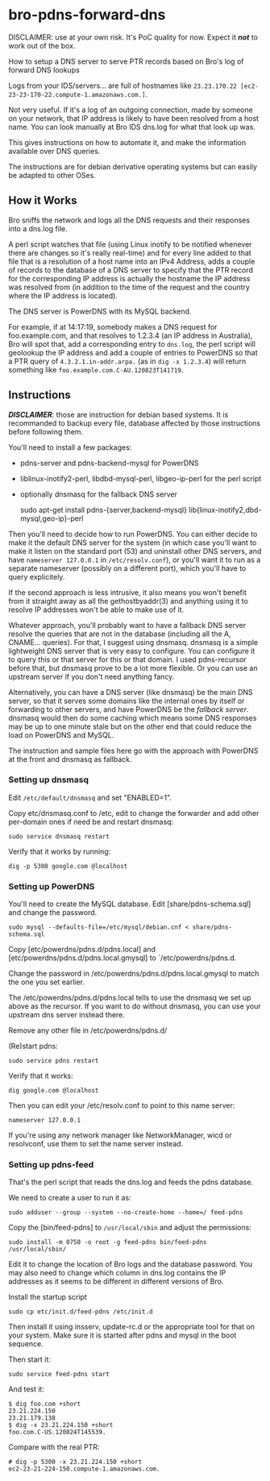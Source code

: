 # bro-pdns-forward-dns

DISCLAIMER: use at your own risk. It's PoC quality for now. Expect it ***not***
to work out of the box.

How to setup a DNS server to serve PTR records based on Bro's log of forward
DNS lookups

Logs from your IDS/servers... are full of hostnames like `23.23.170.22
[ec2-23-23-170-22.compute-1.amazonaws.com.]`.

Not very useful. If it's a log of an outgoing connection, made by someone on
your network, that IP address is likely to have been resolved from a host name.
You can look manually at Bro IDS dns.log for what that look up was.

This gives instructions on how to automate it, and make the information
available over DNS queries.

The instructions are for debian derivative operating systems but can easily be
adapted to other OSes.

## How it Works

Bro sniffs the network and logs all the DNS requests and their responses into a
dns.log file.

A perl script watches that file (using Linux inotify to be notified whenever
there are changes so it's really real-time) and for every line added to that
file that is a resolution of a host name into an IPv4 Address, adds
a couple of records to the database of a DNS server to specify that the PTR
record for the corresponding IP address is actually the hostname the IP address
was resolved from (in addition to the time of the request and the country where
the IP address is located).

The DNS server is PowerDNS with its MySQL backend.

For example, if at 14:17:19, somebody makes a DNS request for foo.example.com,
and that resolves to 1.2.3.4 (an IP address in Australia), Bro will spot that,
add a corresponding entry to `dns.log`, the perl script will geolookup the IP
address and add a couple of entries to PowerDNS so that a PTR query of
`4.3.2.1.in-addr.arpa.` (as in `dig -x 1.2.3.4`) will return something like
`foo.example.com.C-AU.120823T141719`.

## Instructions

***DISCLAIMER***: those are instruction for debian based systems. It is recommanded to
backup every file, database affected by those instructions before following them.

You'll need to install a few packages:
  - pdns-server and pdns-backend-mysql for PowerDNS
  - liblinux-inotify2-perl, libdbd-mysql-perl, libgeo-ip-perl for the perl script
  - optionally dnsmasq for the fallback DNS server

    sudo apt-get install pdns-{server,backend-mysql} lib{linux-inotify2,dbd-mysql,geo-ip}-perl

Then you'll need to decide how to run PowerDNS. You can either decide to
make it the default DNS server for the system (in which case you'll want to
make it listen on the standard port (53) and uninstall other DNS servers, and
have `nameserver 127.0.0.1` in `/etc/resolv.conf`), or you'll want it to run as a
separate nameserver (possibly on a different port), which you'll have to query
explicitely.

If the second approach is less intrusive, it also means you won't benefit from
it straight away as all the gethostbyaddr(3) and anything using it to resolve
IP addresses won't be able to make use of it.

Whatever approach, you'll probably want to have a fallback DNS server resolve
the queries that are not in the database (including all the A, CNAME...
queries). For that, I suggest using dnsmasq. dnsmasq is a simple lightweight
DNS server that is very easy to configure. You can configure it to query this
or that server for this or that domain. I used pdns-recursor before that, but
dnsmasq prove to be a lot more flexible. Or you can use an upstream server if
you don't need anything fancy.

Alternatively, you can have a DNS server (like dnsmasq) be the main DNS server,
so that it serves some domains like the internal ones by itself or forwarding to
other servers, and have PowerDNS be the _fallback server_. dnsmasq would then do
some caching which means some DNS responses may be up to one minute stale but on
the other end that could reduce the load on PowerDNS and MySQL.

The instruction and sample files here go with the approach with PowerDNS at the
front and dnsmasq as fallback.

### Setting up dnsmasq

Edit `/etc/default/dnsmasq` and set "ENABLED=1".

Copy etc/dnsmasq.conf to /etc, edit to change the forwarder and add other
per-domain ones if need be and restart dnsmasq:

	sudo service dnsmasq restart

Verify that it works by running:

	dig -p 5300 google.com @localhost

### Setting up PowerDNS

You'll need to create the MySQL database. Edit [share/pdns-schema.sql] and
change the password.

	sudo mysql --defaults-file=/etc/mysql/debian.cnf < share/pdns-schema.sql

Copy [etc/powerdns/pdns.d/pdns.local] and [etc/powerdns/pdns.d/pdns.local.gmysql]
to `/etc/powerdns/pdns.d.

Change the password in /etc/powerdns/pdns.d/pdns.local.gmysql to match the one
you set earlier.

The /etc/powerdns/pdns.d/pdns.local tells to use the dnsmasq we set up above as the
recursor. If you want to do without dnsmasq, you can use your upstream dns server
instead there.

Remove any other file in /etc/powerdns/pdns.d/

(Re)start pdns:

	sudo service pdns restart

Verify that it works:

	dig google.com @localhost

Then you can edit your /etc/resolv.conf to point to this name server:

	nameserver 127.0.0.1

If you're using any network manager like NetworkManager, wicd or resolvconf, use
them to set the name server instead.

### Setting up pdns-feed

That's the perl script that reads the dns.log and feeds the pdns database.

We need to create a user to run it as:

	sudo adduser --group --system --no-create-home --home=/ feed-pdns

Copy the [bin/feed-pdns] to `/usr/local/sbin` and adjust the permissions:

	sudo install -m 0750 -o root -g feed-pdns bin/feed-pdns /usr/local/sbin/

Edit it to change the location of Bro logs and the database password. You may
also need to change which column in dns.log contains the IP addresses as it
seems to  be different in different versions of Bro.

Install the startup script

	sudo cp etc/init.d/feed-pdns /etc/init.d

Then install it using insserv, update-rc.d or the appropriate tool for that on
your system. Make sure it is started after pdns and mysql in the boot sequence.

Then start it:

	sudo service feed-pdns start

And test it:

	$ dig foo.com +short
	23.21.224.150
	23.21.179.138
	$ dig -x 23.21.224.150 +short
	foo.com.C-US.120824T145539.

Compare with the real PTR:

	# dig -p 5300 -x 23.21.224.150 +short
	ec2-23-21-224-150.compute-1.amazonaws.com.
